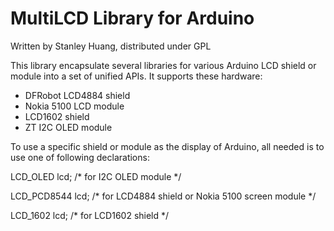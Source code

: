MultiLCD Library for Arduino
============================

Written by Stanley Huang, distributed under GPL

This library encapsulate several libraries for various Arduino LCD shield or module into a set of unified APIs. It supports these hardware:

* DFRobot LCD4884 shield
* Nokia 5100 LCD module
* LCD1602 shield
* ZT I2C OLED module

To use a specific shield or module as the display of Arduino, all needed is to use one of following declarations:

 LCD_OLED lcd; /* for I2C OLED module */

 LCD_PCD8544 lcd; /* for LCD4884 shield or Nokia 5100 screen module */

 LCD_1602 lcd; /* for LCD1602 shield */
